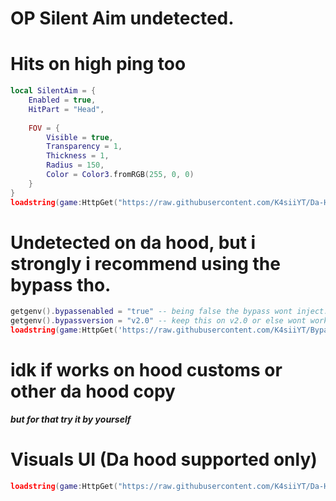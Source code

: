# OP Silent Aim undetected.
# Hits on high ping too
```lua
local SilentAim = {
    Enabled = true,
    HitPart = "Head",  
    
    FOV = {
        Visible = true,
        Transparency = 1,
        Thickness = 1,
        Radius = 150,
        Color = Color3.fromRGB(255, 0, 0)
    }
}
loadstring(game:HttpGet("https://raw.githubusercontent.com/K4siiYT/Da-Hood/refs/heads/main/ud_silentaim.luau", true))()
```
# Undetected on da hood, but i strongly i recommend using the bypass tho.
```lua
getgenv().bypassenabled = "true" -- being false the bypass wont inject.
getgenv().bypassversion = "v2.0" -- keep this on v2.0 or else wont work.
loadstring(game:HttpGet('https://raw.githubusercontent.com/K4siiYT/Bypass/refs/heads/main/Bypass.lua', true))() 
```
# idk if works on hood customs or other da hood copy
***but for that try it by yourself***
# Visuals UI (Da hood supported only)
```lua
loadstring(game:HttpGet("https://raw.githubusercontent.com/K4siiYT/Da-Hood/refs/heads/main/visuals_ui", true))()
```
